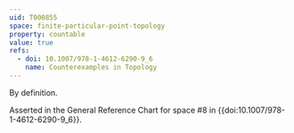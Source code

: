 ```yaml
---
uid: T000855
space: finite-particular-point-topology
property: countable
value: true
refs:
  - doi: 10.1007/978-1-4612-6290-9_6
    name: Counterexamples in Topology
---
```

By definition.

Asserted in the General Reference Chart for space #8 in
{{doi:10.1007/978-1-4612-6290-9_6}}.
